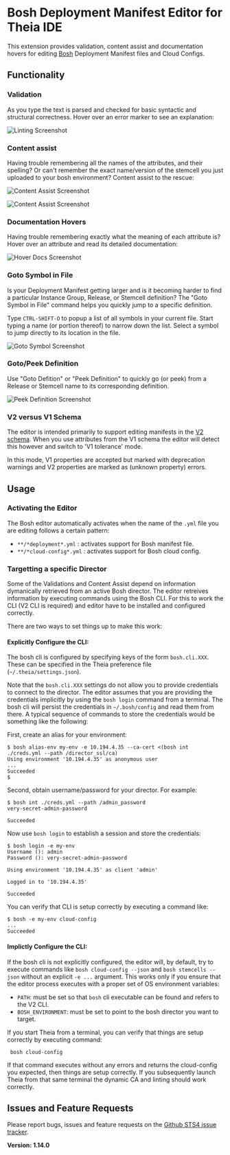 # Bosh Deployment Manifest Editor for Theia IDE

This extension provides validation, content assist and documentation hovers
for editing [Bosh](https://bosh.io/) Deployment Manifest files and
Cloud Configs.

## Functionality

### Validation

As you type the text is parsed and checked for basic syntactic and structural correctness. Hover over
an error marker to see an explanation:

![Linting Screenshot][linting]

### Content assist

Having trouble remembering all the names of the attributes, and their spelling? Or can't remember
the exact name/version of the stemcell you just uploaded to your bosh environment? Content assist
to the rescue:

![Content Assist Screenshot][ca1]

![Content Assist Screenshot][ca2]

### Documentation Hovers

Having trouble remembering exactly what the meaning of each attribute is? Hover over an attribute and
read its detailed documentation:

![Hover Docs Screenshot][hovers]

### Goto Symbol in File

Is your Deployment Manifest getting larger and is it becoming harder to find a particular Instance Group,
Release, or Stemcell definition? The "Goto Symbol in File" command helps you quickly jump to a specific
definition.

Type `CTRL-SHIFT-O` to popup a list of all symbols in your current file. Start typing a name
(or portion thereof) to narrow down the list. Select a symbol to jump directly to its location in the
file.

![Goto Symbol Screenshot][goto_symbol]

### Goto/Peek Definition

Use "Goto Defition" or "Peek Definition" to quickly go (or peek) from a Release or Stemcell name
to its corresponding definition.

![Peek Definition Screenshot][peek]

### V2 versus V1 Schema

The editor is intended primarily to support editing manifests in the [V2 schema](https://bosh.io/docs/manifest-v2.html).
When you use attributes from the V1 schema the editor will detect this however and switch to 'V1 tolerance' mode.

In this mode, V1 properties are accepted but marked with deprecation warnings and V2 properties are marked as (unknown property)
errors.

## Usage

### Activating the Editor

The Bosh editor automatically activates when the name of the  `.yml` file you are editing
follows a certain pattern:

  - `**/*deployment*.yml` : activates support for Bosh manifest file.
  - `**/*cloud-config*.yml` : activates support for Bosh cloud config.

### Targetting a specific Director

Some of the Validations and Content Assist depend on information dymanically retrieved from an active Bosh director.
The editor retreives information by executing commands using the Bosh CLI. For this to work the CLI (V2
CLI is required) and editor have to be installed and configured correctly.

There are two ways to set things up to make this work:

#### Explicitly Configure the CLI:

The bosh cli is configured by specifying keys of the form `bosh.cli.XXX`. These can be specified in the Theia preference
file (`~/.theia/settings.json`).

Note that the `bosh.cli.XXX` settings do not allow you to provide credentials to connect to the director.
The editor assumes that you are providing the credentials implicitly by using the `bosh login` command from a terminal.
The bosh cli will persist the credentials in `~/.bosh/config` and read them from there. A typical sequence of commands
to store the credentials would be something like the following:

First, create an alias for your environment:

```
$ bosh alias-env my-env -e 10.194.4.35 --ca-cert <(bosh int ./creds.yml --path /director_ssl/ca)
Using environment '10.194.4.35' as anonymous user
...
Succeeded
$
```

Second, obtain username/password for your director. For example:

```
$ bosh int ./creds.yml --path /admin_password
very-secret-admin-password

Succeeded
```

Now use `bosh login` to establish a session and store the credentials:

```
$ bosh login -e my-env
Username (): admin
Password (): very-secret-admin-password

Using environment '10.194.4.35' as client 'admin'

Logged in to '10.194.4.35'

Succeeded
```

You can verify that CLI is setup correctly by executing a command like:

```
$ bosh -e my-env cloud-config
...
Succeeded
```

#### Implictly Configure the CLI:

If the bosh cli is not explicitly configured, the editor will, by default, try to execute commands like `bosh cloud-config --json`
and `bosh stemcells --json` without an explicit `-e ...` argument. This works only if you ensure that the editor
process executes with a proper set of OS environment variables:

- `PATH`: must be set so that `bosh` cli executable can be found and refers to the V2 CLI.
- `BOSH_ENVIRONMENT`: must be set to point to the bosh director you want to target.

If you start Theia from a terminal, you can verify that things are setup correctly by executing command:

     bosh cloud-config

If that command executes without any errors and returns the cloud-config you expected, then things are setup correctly.
If you subsequently launch Theia from that same terminal the dynamic CA and linting should work correctly.

## Issues and Feature Requests

Please report bugs, issues and feature requests on the [Github STS4 issue tracker](https://github.com/spring-projects/sts4/issues).

[linting]:     https://raw.githubusercontent.com/spring-projects/sts4/1bdd6f45aaf779252a2f0203f10da1a67b3c018e/theia-extensions/theia-bosh/bosh/readme-imgs/validation.png
[ca1]:         https://raw.githubusercontent.com/spring-projects/sts4/1bdd6f45aaf779252a2f0203f10da1a67b3c018e/theia-extensions/theia-bosh/bosh/readme-imgs/ca-1.png
[ca2]:         https://raw.githubusercontent.com/spring-projects/sts4/1bdd6f45aaf779252a2f0203f10da1a67b3c018e/theia-extensions/theia-bosh/bosh/readme-imgs/ca-2.png
[hovers]:      https://raw.githubusercontent.com/spring-projects/sts4/1bdd6f45aaf779252a2f0203f10da1a67b3c018e/theia-extensions/theia-bosh/bosh/readme-imgs/hover.png
[peek]:        https://raw.githubusercontent.com/spring-projects/sts4/1bdd6f45aaf779252a2f0203f10da1a67b3c018e/theia-extensions/theia-bosh/bosh/readme-imgs/peek-definition.png
[goto_symbol]: https://raw.githubusercontent.com/spring-projects/sts4/1bdd6f45aaf779252a2f0203f10da1a67b3c018e/theia-extensions/theia-bosh/bosh/readme-imgs/doc-symbol.png


**Version: 1.14.0**
